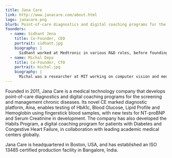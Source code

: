 ```yaml
---
title: Jana Care
link: http://www.janacare.com/about.html
logo: janacare.png
blurb: Point-of-care diagnostics and digital coaching programs for the screening and management chronic diseases
founders:
  - name: Sidhant Jena
    title: Co-Founder, CEO
    portrait: sidhant.jpg
    biography: |
      Sidhant worked at Medtronic in various R&D roles, before founding Jana Care. He received his BS and MS in Electrical Engineering from Georgia Tech and an MBA from Harvard Business School.
  - name: Michal Depa
    title: Co-Founder, CTO
    portrait: michal.jpg
    biography: |
      Michal was a researcher at MIT working on computer vision and medical imaging, before starting Jana Care. He received his BS in Electrical Engineering from McGill University and MS in Computer Science from MIT.
---
```


Founded in 2011, Jana Care is a medical technology company that develops point-of-care diagnostics and digital coaching programs for the screening and management chronic diseases. Its novel CE marked diagnostic platform, Aina, enables testing of HbA1c, Blood Glucose, Lipid Profile and Hemoglobin using fingerstick blood samples, with new tests for NT-proBNP and Serum Creatinine in development. The company has also developed the Habits Program, a digital coaching program for patients with Diabetes and Congestive Heart Failure, in collaboration with leading academic medical centers globally.

Jana Care is headquartered in Boston, USA, and has established an ISO 13485 certified production facility in Bangalore, India.